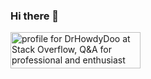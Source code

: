### Hi there 👋

<a href="https://stackoverflow.com/users/14734532/drhowdydoo"><img src="https://stackoverflow.com/users/flair/14734532.png" width="208" height="58" alt="profile for DrHowdyDoo at Stack Overflow, Q&amp;A for professional and enthusiast programmers" title="profile for DrHowdyDoo at Stack Overflow, Q&amp;A for professional and enthusiast programmers"></a>

<!--
**DrHowdyDoo/DrHowdyDoo** is a ✨ _special_ ✨ repository because its `README.md` (this file) appears on your GitHub profile.

Here are some ideas to get you started:

- 🔭 I’m currently working on ...
- 🌱 I’m currently learning ...
- 👯 I’m looking to collaborate on ...
- 🤔 I’m looking for help with ...
- 💬 Ask me about ...
- 📫 How to reach me: ...
- 😄 Pronouns: ...
- ⚡ Fun fact: ...
-->
